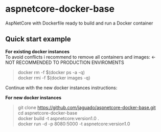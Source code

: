 # aspnetcore-docker-base #
AspNetCore with Dockerfile ready to build and run a Docker container  

## Quick start example ##

**For existing docker instances**  
To avoid conflicts i recommend to remove all containers and images: <- NOT RECOMMENDED TO PRODUCTION ENVIROMENTS  
  
> docker rm  -f $(docker ps -a -q)  
> docker rmi -f $(docker images -q)  
  
Continue with the new docker instances instructions:  
  
  
**For new docker instances**  
  
> git clone https://github.com/jaguado/aspnetcore-docker-base.git  
> cd aspnetcore-docker-base  
> docker build -t aspnetcore:version1.0 .  
> docker run -d -p 8080:5000 -t aspnetcore:version1.0  
